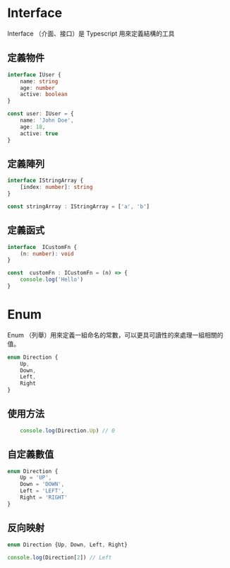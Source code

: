 # Interface
Interface （介面、接口）是 Typescript 用來定義結構的工具

## 定義物件
```typescript
interface IUser {
	name: string
	age: number
	active: boolean
}

const user: IUser = {
	name: 'John Doe',
	age: 18,
	active: true
}
```

## 定義陣列
```typescript
interface IStringArray {
	[index: number]: string
}

const stringArray : IStringArray = ['a', 'b']
```

## 定義函式
```typescript
interface  ICustomFn {
	(n: number): void
}

const  customFn : ICustomFn = (n) => {
	console.log('Hello')
}
```

# Enum
Enum （列舉）用來定義一組命名的常數，可以更具可讀性的來處理一組相關的值。

```typescript
enum Direction {
	Up,
	Down,
	Left,
	Right
}
```

## 使用方法
```typescript
	console.log(Direction.Up) // 0
```

## 自定義數值
```typescript
enum Direction {
	Up = 'UP',
	Down = 'DOWN',
	Left = 'LEFT', 
	Right = 'RIGHT'
}
```

## 反向映射
```typescript
enum Direction {Up, Down, Left, Right}

console.log(Direction[2]) // Left
```